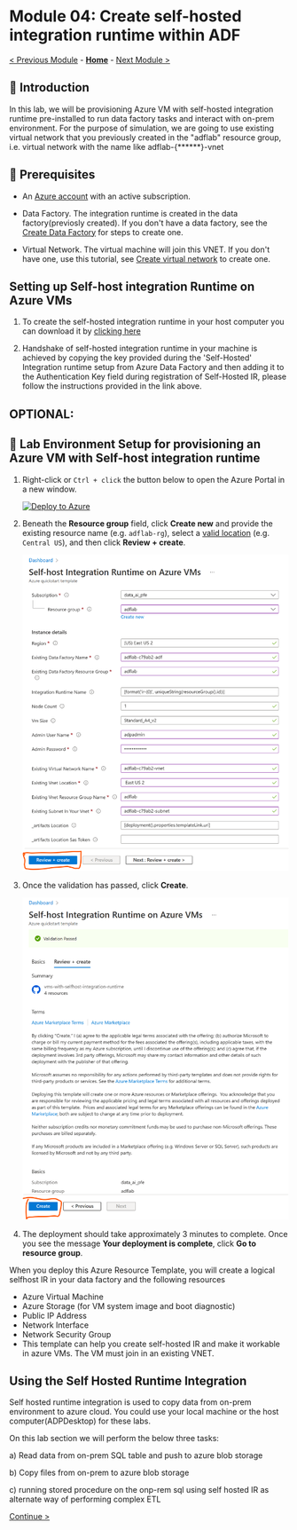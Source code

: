 # Module 04: Create self-hosted integration runtime within ADF

[< Previous Module](../modules/module03.md) - **[Home](../README.md)** - [Next Module >](../modules/module05.md)

## :loudspeaker: Introduction

In this lab, we will be provisioning Azure VM with self-hosted integration runtime pre-installed to run data factory tasks
and interact with on-prem environment. For the purpose of simulation, we are going to use existing virtual network that you previously created in the "adflab" resource group, i.e. virtual network with the name like adflab-{******}-vnet

## :thinking: Prerequisites

* An [Azure account](https://azure.microsoft.com/free/) with an active subscription.

* Data Factory. The integration runtime is created in the data factory(previosly created). If you don't have a data factory, see the [Create Data Factory](https://learn.microsoft.com/en-us/azure/data-factory/v1/data-factory-move-data-between-onprem-and-cloud#create-data-factory) for steps to create one.

* Virtual Network. The virtual machine will join this VNET. If you don't have one, use this tutorial, see [Create virtual network](https://learn.microsoft.com/en-us/azure/virtual-network/quick-create-portal#create-a-virtual-network) to create one.

## Setting up Self-host integration Runtime on Azure VMs

 1. To create the self-hosted integration runtime in your host computer you can download it by [clicking here](https://learn.microsoft.com/en-us/azure/data-factory/create-self-hosted-integration-runtime?tabs=data-factory#install-and-register-self-hosted-ir-from-download-center)

 2. Handshake of self-hosted integration runtime in your machine is achieved by copying the key provided during the 'Self-Hosted' Integration runtime setup from Azure Data Factory and then adding it to the Authentication Key field during registration of Self-Hosted IR, please follow the instructions provided in the link above.


## OPTIONAL:

## :test_tube: Lab Environment Setup for provisioning an Azure VM with Self-host integration runtime 

1. Right-click or `Ctrl + click` the button below to open the Azure Portal in a new window.

    [![Deploy to Azure](https://aka.ms/deploytoazurebutton)](https://portal.azure.com/#create/Microsoft.Template/uri/https%3A%2F%2Fraw.githubusercontent.com%2Fsamsherrawal%2FadfSynapseHOL%2Fmain%2Ftemplate%2FselfhostIRdeploy.json)

   
 

2. Beneath the **Resource group** field, click **Create new** and provide the existing resource name (e.g. `adflab-rg`), select a [valid location](https://azure.microsoft.com/global-infrastructure/services/?products=ADF&regions=all) (e.g. `Central US`), and then click **Review + create**.

    ![Deploy Template](../images/module04/04-01-selfhostedIR.png)

3. Once the validation has passed, click **Create**.

    ![Create Resources](../images/module04/04-02-review-create.png)

4. The deployment should take approximately 3 minutes to complete. Once you see the message **Your deployment is complete**, click **Go to resource group**.


When you deploy this Azure Resource Template, you will create a logical selfhost IR in your data factory and the following resources

* Azure Virtual Machine
* Azure Storage (for VM system image and boot diagnostic)
* Public IP Address
* Network Interface
* Network Security Group
* This template can help you create self-hosted IR and make it workable in azure VMs. The VM must join in an existing VNET.

## Using the Self Hosted Runtime Integration 

Self hosted runtime integration is used to copy data from on-prem environment to azure cloud. You could use your local machine or the host computer(ADPDesktop) for these labs.

On this lab section we will perform the below three tasks: 

a) Read data from on-prem SQL table and push to azure blob storage

b) Copy files from on-prem to azure blob storage

c) running stored procedure on the onp-rem sql using self hosted IR as alternate way of performing complex ETL

[Continue >](../modules/module05.md)
